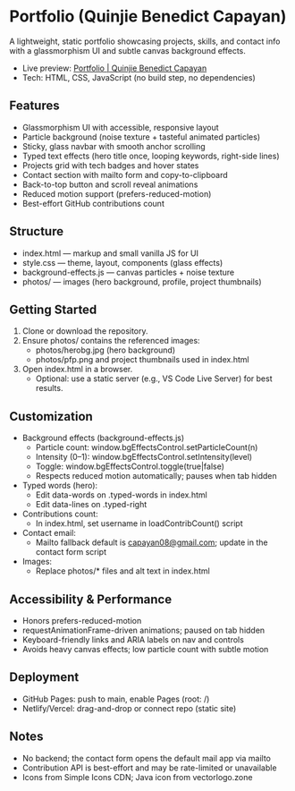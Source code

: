 # Portfolio (Quinjie Benedict Capayan)

A lightweight, static portfolio showcasing projects, skills, and contact info with a glassmorphism UI and subtle canvas background effects.

- Live preview: [Portfolio | Quinjie Benedict Capayan](https://kyobii-portfolio.vercel.app/)
- Tech: HTML, CSS, JavaScript (no build step, no dependencies)

## Features
- Glassmorphism UI with accessible, responsive layout
- Particle background (noise texture + tasteful animated particles)
- Sticky, glass navbar with smooth anchor scrolling
- Typed text effects (hero title once, looping keywords, right-side lines)
- Projects grid with tech badges and hover states
- Contact section with mailto form and copy-to-clipboard
- Back-to-top button and scroll reveal animations
- Reduced motion support (prefers-reduced-motion)
- Best-effort GitHub contributions count

## Structure
- index.html — markup and small vanilla JS for UI
- style.css — theme, layout, components (glass effects)
- background-effects.js — canvas particles + noise texture
- photos/ — images (hero background, profile, project thumbnails)

## Getting Started
1) Clone or download the repository.
2) Ensure photos/ contains the referenced images:
   - photos/herobg.jpg (hero background)
   - photos/pfp.png and project thumbnails used in index.html
3) Open index.html in a browser.
   - Optional: use a static server (e.g., VS Code Live Server) for best results.

## Customization
- Background effects (background-effects.js)
  - Particle count: window.bgEffectsControl.setParticleCount(n)
  - Intensity (0–1): window.bgEffectsControl.setIntensity(level)
  - Toggle: window.bgEffectsControl.toggle(true|false)
  - Respects reduced motion automatically; pauses when tab hidden
- Typed words (hero):
  - Edit data-words on .typed-words in index.html
  - Edit data-lines on .typed-right
- Contributions count:
  - In index.html, set username in loadContribCount() script
- Contact email:
  - Mailto fallback default is capayan08@gmail.com; update in the contact form script
- Images:
  - Replace photos/* files and alt text in index.html

## Accessibility & Performance
- Honors prefers-reduced-motion
- requestAnimationFrame-driven animations; paused on tab hidden
- Keyboard-friendly links and ARIA labels on nav and controls
- Avoids heavy canvas effects; low particle count with subtle motion

## Deployment
- GitHub Pages: push to main, enable Pages (root: /)
- Netlify/Vercel: drag-and-drop or connect repo (static site)

## Notes
- No backend; the contact form opens the default mail app via mailto
- Contribution API is best-effort and may be rate-limited or unavailable
- Icons from Simple Icons CDN; Java icon from vectorlogo.zone

